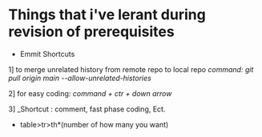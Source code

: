 # Things that i've lerant during revision of prerequisites

* Emmit Shortcuts
  
1] to merge unrelated history from remote repo to local repo
*command: git pull origin main --allow-unrelated-histories*

2] for easy coding: *command + ctr + down arrow*
 
3] _Shortcut : comment, fast phase coding, Ect.

- table>tr>th*(number of how many you want)


